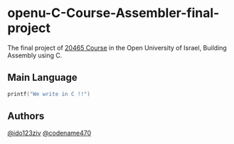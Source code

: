 # openu-C-Course-Assembler-final-project
The final project of [20465 Course](https://www.openu.ac.il/courses/20465.htm)  in the Open University of Israel, Building Assembly using C.

## Main Language 
```C
printf("We write in C !!")
```

## Authors
[@ido123ziv](https://github.com/ido123ziv)
[@codename470](https://github.com/codename470)
